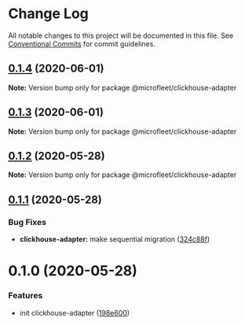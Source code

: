 # Change Log

All notable changes to this project will be documented in this file.
See [Conventional Commits](https://conventionalcommits.org) for commit guidelines.

## [0.1.4](https://github.com/microfleet/clickhouse-adapter/compare/@microfleet/clickhouse-adapter@0.1.3...@microfleet/clickhouse-adapter@0.1.4) (2020-06-01)

**Note:** Version bump only for package @microfleet/clickhouse-adapter





## [0.1.3](https://github.com/microfleet/clickhouse-adapter/compare/@microfleet/clickhouse-adapter@0.1.2...@microfleet/clickhouse-adapter@0.1.3) (2020-06-01)

**Note:** Version bump only for package @microfleet/clickhouse-adapter





## [0.1.2](https://github.com/microfleet/clickhouse-adapter/compare/@microfleet/clickhouse-adapter@0.1.1...@microfleet/clickhouse-adapter@0.1.2) (2020-05-28)

**Note:** Version bump only for package @microfleet/clickhouse-adapter





## [0.1.1](https://github.com/microfleet/clickhouse-adapter/compare/@microfleet/clickhouse-adapter@0.1.0...@microfleet/clickhouse-adapter@0.1.1) (2020-05-28)


### Bug Fixes

* **clickhouse-adapter:** make sequential migration ([324c88f](https://github.com/microfleet/clickhouse-adapter/commit/324c88f0dacc2d6f5dd02e7e9a527142d8a32e50))





# 0.1.0 (2020-05-28)


### Features

* init clickhouse-adapter ([198e600](https://github.com/microfleet/clickhouse-adapter/commit/198e6004c21c14feef6015edc28e7f4ca53d6bc8))
